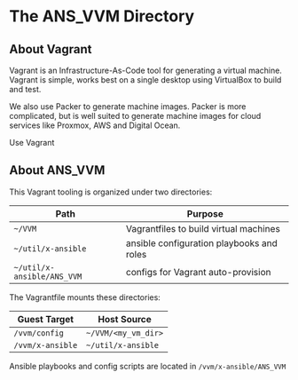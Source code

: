 # The ANS_VVM Directory

## About Vagrant 

Vagrant is an Infrastructure-As-Code tool for generating a virtual machine.
Vagrant is simple, works best on a single desktop using VirtualBox to build and
test.

We also use Packer to generate machine images.  Packer is more complicated, but
is well suited to generate machine images for cloud services like Proxmox, AWS
and Digital Ocean.

Use Vagrant 

## About ANS_VVM 

This Vagrant tooling is organized under two directories:  

| Path                       | Purpose                                   |
|----------------------------|-------------------------------------------|
| `~/VVM`                    | Vagrantfiles to build virtual machines    |
| `~/util/x-ansible`         | ansible configuration playbooks and roles |
| `~/util/x-ansible/ANS_VVM` | configs for Vagrant auto-provision        |

The Vagrantfile mounts these directories:

| Guest Target     | Host Source         |
|------------------|---------------------|
| `/vvm/config`    | `~/VVM/<my_vm_dir>` |
| `/vvm/x-ansible` | `~/util/x-ansible`  |

Ansible playbooks and config scripts are located in `/vvm/x-ansible/ANS_VVM`

